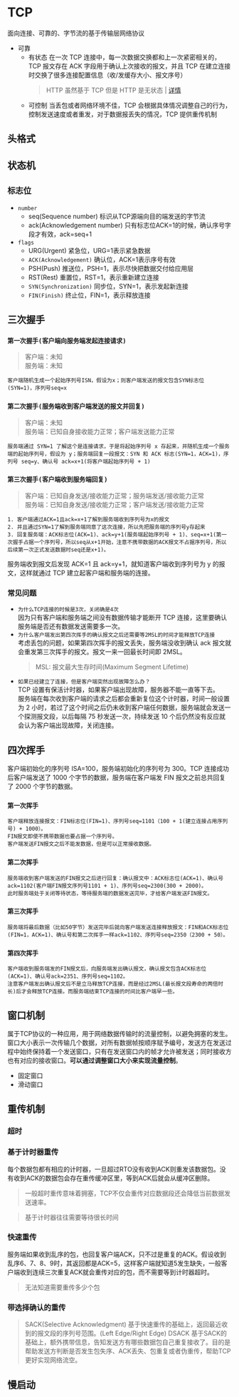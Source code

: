 # TCP

面向连接、可靠的、字节流的基于传输层网络协议

- 可靠
  - 有状态
    在一次 TCP 连接中，每一次数据交换都和上一次紧密相关的，TCP 报文存在 ACK 字段用于确认上次接收的报文，并且 TCP 在建立连接时交换了很多连接配置信息（收/发缓存大小、报文序号）
    > HTTP 虽然基于 TCP 但是 HTTP 是无状态 | [详情](http://xieli.leanote.com/post/6.HTTP%E6%98%AF%E5%9F%BA%E4%BA%8ETCP%E7%9A%84%EF%BC%8C%E4%B8%BA%E4%BB%80%E4%B9%88%E6%98%AF%E6%97%A0%E7%8A%B6%E6%80%81%EF%BC%9F?from=from_parent_mindnote)
  - 可控制
    当丢包或者网络环境不佳，TCP 会根据具体情况调整自己的行为，控制发送速度或者重发，对于数据报丢失的情况，TCP 提供重传机制

## 头格式

## 状态机

## `标志位`
- `number`
  - seq(Sequence number)
  标识从TCP源端向目的端发送的字节流
  - ack(Acknowledgement number)
  只有标志位ACK=1的时候，确认序号字段才有效，ack=seq+1
- `flags`
  - URG(Urgent)
  紧急位，URG=1表示紧急数据
  - `ACK(Acknowledgement)`
  确认位，ACK=1表示序号有效
  - PSH(Push)
  推送位，PSH=1，表示尽快把数据交付给应用层
  - RST(Rest)
  重置位，RST=1，表示重新建立连接
  - `SYN(Synchronization)`
  同步位，SYN=1，表示发起新连接
  - `FIN(Finish)`
  终止位，FIN=1，表示释放连接
## 三次握手

### `第一次握手(客户端向服务端发起连接请求)`

> 客户端：未知  
> 服务端：未知

    客户端随机生成一个起始序列号ISN，假设为x；则客户端发送的报文包含SYN标志位(SYN=1)，序列号seq=x

### `第二次握手(服务端收到客户端发送的报文并回复)`

> 客户端：未知  
> 服务端：已知自身接收能力正常；客户端发送能力正常

    服务端通过 SYN=1 了解这个是连接请求，于是将起始序列号 x 存起来，并随机生成一个服务端的起始序列号，假设为 y；服务端回复一段报文：SYN 和 ACK 标志(SYN=1，ACK=1)，序列号 seq=y、确认号 ack=x+1(将客户端起始序列号 + 1)

### `第三次握手(客户端收到服务端回复)`

> 客户端：已知自身发送/接收能力正常；服务端发送/接收能力正常  
> 服务端：已知自身发送/接收能力正常；客户端发送/接收能力正常

    1. 客户端通过ACK=1且ack=x+1了解到服务端收到序列号为x的报文
    2. 并且通过SYN=1了解到服务端同意了这次连接，所以先把服务端的序列号y存起来
    3. 回复服务端：ACK标志位(ACK=1)、ack=y+1(服务端起始序列号 + 1)、seq=x+1(第一次握手占据一个序列号，所以seq从x+1开始，注意不携带数据的ACK报文不占据序列号，所以后续第一次正式发送数据时seq还是x+1)。

服务端收到报文后发现 ACK=1 且 ack=y+1，就知道客户端收到序列号为 y 的报文，这样就通过 TCP 建立起客户端和服务端的连接。

### 常见问题

- `为什么TCP连接的时候是3次，关闭确是4次`  
  因为只有客户端和服务端之间没有数据传输才能断开 TCP 连接，这里要确认服务端是否还有数据发送需要多一次。
- `为什么客户端发出第四次挥手的确认报文之后还需要等2MSL的时间才能释放TCP连接`  
  考虑丢包的问题，如果第四次挥手的报文丢失，服务端没收到确认 ack 报文就会重发第三次挥手的报文。报文一来一回最长时间即 2MSL。
  > MSL: 报文最大生存时间(Maximum Segment Lifetime)
- `如果已经建立了连接，但是客户端突然出现故障怎么办？`  
  TCP 设置有保活计时器，如果客户端出现故障，服务器不能一直等下去。  
  服务端在每次收到客户端的请求之后都会重新复位这个计时器，时间一般设置为 2 小时，若过了这个时间之后仍未收到客户端任何数据，服务端就会发送一个探测报文段，以后每隔 75 秒发送一次，持续发送 10 个后仍然没有反应就会认为客户端出现故障，关闭连接。

## 四次挥手

客户端初始化的序列号 ISA=100，服务端初始化的序列号为 300。TCP 连接成功后客户端发送了 1000 个字节的数据，服务端在客户端发 FIN 报文之前总共回复了 2000 个字节的数据。

### `第一次挥手`

    客户端释放连接报文：FIN标志位(FIN=1)、序列号seq=1101（100 + 1(建立连接占用序列号) + 1000）。
    FIN报文即使不携带数据也要占据一个序列号。
    客户端发送FIN报文之后不能发数据，但是可以正常接收数据。

### `第二次挥手`

    服务端收到客户端发送的FIN报文之后进行回复：确认报文中：ACK标志位(ACK=1)、确认号ack=1102(客户端FIN报文序列号1101 + 1)、序列号seq=2300(300 + 2000)。
    此时服务端处于关闭等待状态，等待服务端的数据发送完毕，才给客户端发送FIN报文。

### `第三次挥手`

    服务端将最后数据（比如50字节）发送完毕后就向客户端发送连接释放报文：FIN和ACK标志位(FIN=1，ACK=1)、确认号和第二次挥手一样ack=1102、序列号seq=2350（2300 + 50）。

### `第四次挥手`

    客户端收到服务端发的FIN报文后，向服务端发出确认报文，确认报文包含ACK标志位(ACK=1)、确认号ack=2351、序列号seq=1102。
    注意客户端发出确认报文后不是立马释放TCP连接，而是经过2MSL(最长报文段寿命的两倍时长)后才会释放TCP连接。而服务端结束TCP连接的时间比客户端早一些。

## 窗口机制
属于TCP协议的一种应用，用于网络数据传输时的流量控制，以避免拥塞的发生。
窗口大小表示一次传输几个数据，对所有数据帧按顺序赋予编号，发送方在发送过程中始终保持着一个发送窗口，只有在发送窗口内的帧才允许被发送；同时接收方也有对应的接收窗口。**可以通过调整窗口大小来实现流量控制**。
- 固定窗口
- 滑动窗口
## 重传机制
### 超时
### 基于计时器重传
每个数据包都有相应的计时器，一旦超过RTO没有收到ACK则重发该数据包。没有收到ACK的数据包会存在重传缓冲区里，等到ACK后就会从缓冲区删除。
> 一般超时重传意味着拥塞，TCP不仅会重传对应数据段还会降低当前数据发送速率。

> 基于计时器往往需要等待很长时间

### 快速重传
服务端如果收到乱序的包，也回复客户端ACK，只不过是重复的ACK。假设收到乱序6、7、8、9时，其返回都是ACK=5，这样客户端就知道5发生缺失，一般客户端收到连续三次重复ACK就会重传对应的包，而不需要等到计时器超时。

> 无法知道需要重传多少个包

### 带选择确认的重传
> SACK(Selective Acknowledgment)
基于快速重传的基础上，返回最近收到的报文段的序列号范围。(Left Edge/Right Edge)
> DSACK
基于SACK的基础上，额外携带信息，告知发送方有哪些数据包自己重复接收了。目的是帮助发送方判断是否发生包失序、ACK丢失、包重复或者伪重传，帮助TCP更好实现网络流空。
## 慢启动


